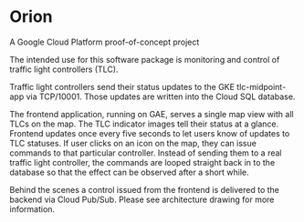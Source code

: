 # Orion
A Google Cloud Platform proof-of-concept project

The intended use for this software package is monitoring and control of traffic light controllers (TLC).

Traffic light controllers send their status updates to the GKE tlc-midpoint-app via TCP/10001. Those updates are written into the Cloud SQL database.

The frontend application, running on GAE, serves a single map view with all TLCs on the map. The TLC indicator images tell their status at a glance. Frontend updates once every five seconds to let users know of updates to TLC statuses. If user clicks on an icon on the map, they can issue commands to that particular controller. Instead of sending them to a real traffic light controller, the commands are looped straight back in to the database so that the effect can be observed after a short while.

Behind the scenes a control issued from the frontend is delivered to the backend via Cloud Pub/Sub. Please see architecture drawing for more information.
